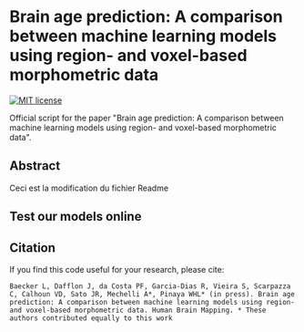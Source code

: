 # Brain age prediction: A comparison between machine learning models using region- and voxel-based morphometric data
[![MIT license](http://img.shields.io/badge/license-MIT-brightgreen.svg)](https://github.com/MLMH-Lab/Brain-age-prediction/blob/master/LICENSE)

Official script for the paper "Brain age prediction: A comparison between machine learning models using region- and voxel-based morphometric data".

## Abstract
Ceci est la modification du fichier Readme

## Test our models online

## Citation
If you find this code useful for your research, please cite:

    Baecker L, Dafflon J, da Costa PF, Garcia-Dias R, Vieira S, Scarpazza C, Calhoun VD, Sato JR, Mechelli A*, Pinaya WHL* (in press). Brain age prediction: A comparison between machine learning models using region- and voxel-based morphometric data. Human Brain Mapping. * These authors contributed equally to this work
